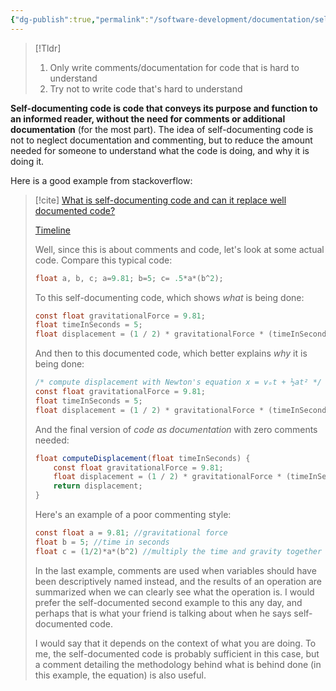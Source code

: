```yaml
---
{"dg-publish":true,"permalink":"/software-development/documentation/self-documenting-code/","tags":["nooblet","beginner","unfinished"],"noteIcon":"1"}
---
```


>[!Tldr]
>1. Only write comments/documentation for code that is hard to understand
>2. Try not to write code that's hard to understand

**Self-documenting code is code that conveys its purpose and function to an informed reader, without the need for comments or additional documentation** (for the most part). The idea of self-documenting code is not to neglect documentation and commenting, but to reduce the amount needed for someone to understand what the code is doing, and why it is doing it.

Here is a good example from stackoverflow:

> [!cite] [What is self-documenting code and can it replace well documented code?](https://stackoverflow.com/questions/209015/what-is-self-documenting-code-and-can-it-replace-well-documented-code)
> 
> [Timeline](https://stackoverflow.com/posts/209089/timeline)
> 
> Well, since this is about comments and code, let's look at some actual code. Compare this typical code:
> 
> ```java
> float a, b, c; a=9.81; b=5; c= .5*a*(b^2);
> ```
> 
> To this self-documenting code, which shows _what_ is being done:
> 
> ```java
> const float gravitationalForce = 9.81;
> float timeInSeconds = 5;
> float displacement = (1 / 2) * gravitationalForce * (timeInSeconds ^ 2);
> ```
> 
> And then to this documented code, which better explains _why_ it is being done:
> 
> ```java
> /* compute displacement with Newton's equation x = vₒt + ½at² */
> const float gravitationalForce = 9.81;
> float timeInSeconds = 5;
> float displacement = (1 / 2) * gravitationalForce * (timeInSeconds ^ 2);
> ```
> 
> And the final version of _code as documentation_ with zero comments needed:
> 
> ```java
> float computeDisplacement(float timeInSeconds) {
>     const float gravitationalForce = 9.81;
>     float displacement = (1 / 2) * gravitationalForce * (timeInSeconds ^ 2);
>     return displacement;
> }
> ```
> 
> Here's an example of a poor commenting style:
> 
> ```java
> const float a = 9.81; //gravitational force
> float b = 5; //time in seconds
> float c = (1/2)*a*(b^2) //multiply the time and gravity together to get displacement.
> ```
> 
> In the last example, comments are used when variables should have been descriptively named instead, and the results of an operation are summarized when we can clearly see what the operation is. I would prefer the self-documented second example to this any day, and perhaps that is what your friend is talking about when he says self-documented code.
> 
> I would say that it depends on the context of what you are doing. To me, the self-documented code is probably sufficient in this case, but a comment detailing the methodology behind what is behind done (in this example, the equation) is also useful.
> 
